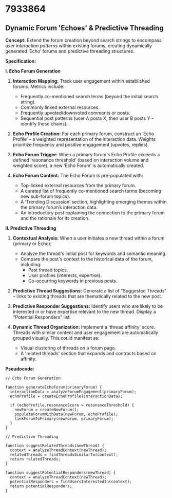 # 7933864

## Dynamic Forum 'Echoes' & Predictive Threading

**Concept:** Extend the forum creation beyond search strings to encompass *user interaction patterns* within existing forums, creating dynamically generated ‘Echo’ forums and predictive threading structures.

**Specification:**

**I. Echo Forum Generation**

1.  **Interaction Mapping:** Track user engagement within established forums. Metrics include:
    *   Frequently co-mentioned search terms (beyond the initial search string).
    *   Commonly linked external resources.
    *   Frequently upvoted/downvoted comments or posts.
    *   Sequential post patterns (user A posts X, then user B posts Y – identify these chains).

2.  **Echo Profile Creation:** For each primary forum, construct an ‘Echo Profile’ – a weighted representation of the interaction data.  Weights prioritize frequency and positive engagement (upvotes, replies).

3.  **Echo Forum Trigger:** When a primary forum's Echo Profile exceeds a defined ‘resonance threshold’ (based on interaction volume and weighted score), a new ‘Echo Forum’ is automatically created. 

4.  **Echo Forum Content:** The Echo Forum is pre-populated with:
    *   Top-linked external resources from the primary forum.
    *   A curated list of frequently co-mentioned search terms (becoming new sub-forum topics).
    *   A ‘Trending Discussion’ section, highlighting emerging themes within the primary forum’s interaction data.
    *   An introductory post explaining the connection to the primary forum and the rationale for its creation.

**II. Predictive Threading**

1.  **Contextual Analysis:** When a user initiates a new thread within a forum (primary or Echo):
    *   Analyze the thread's initial post for keywords and semantic meaning.
    *   Compare the post's context to the historical data of the forum, including:
        *   Past thread topics.
        *   User profiles (interests, expertise).
        *   Co-occurring keywords in previous posts.

2.  **Predictive Thread Suggestions:** Generate a list of "Suggested Threads" – links to existing threads that are thematically related to the new post.

3.  **Predictive Responder Suggestions:**  Identify users who are likely to be interested in or have expertise relevant to the new thread.  Display a "Potential Responders" list.

4.  **Dynamic Thread Organization:** Implement a 'thread affinity' score.  Threads with similar content and user engagement are automatically grouped visually. This could manifest as:
    *   Visual clustering of threads on a forum page.
    *   A 'related threads' section that expands and contracts based on affinity.

**Pseudocode:**

```
// Echo Forum Generation

function generateEchoForum(primaryForum) {
  interactionData = analyzeForumEngagement(primaryForum);
  echoProfile = createEchoProfile(interactionData);

  if (echoProfile.resonanceScore > resonanceThreshold) {
    newForum = createNewForum();
    populateForumWithData(newForum, echoProfile);
    linkForumToPrimary(newForum, primaryForum);
  }
}

// Predictive Threading

function suggestRelatedThreads(newThread) {
  context = analyzeThreadContext(newThread);
  relatedThreads = findThreadsSimilarTo(context);
  return relatedThreads;
}

function suggestPotentialResponders(newThread) {
  context = analyzeThreadContext(newThread);
  potentialResponders = findUsersInterestedIn(context);
  return potentialResponders;
}
```